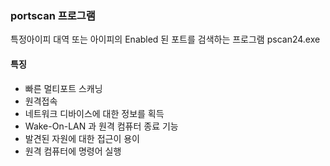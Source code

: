 ### portscan 프로그램

특정아이피 대역 또는 아이피의 Enabled 된 포트를 검색하는 프로그램
pscan24.exe

#### 특징

* 빠른 멀티포트 스캐닝
* 원격접속
* 네트워크 디바이스에 대한 정보를 획득
* Wake-On-LAN 과 원격 컴퓨터 종료 기능
* 발견된 자원에 대한 접근이 용이
* 원격 컴퓨터에 명령어 실행

